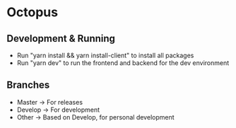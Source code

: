 # Octopus

## Development & Running
- Run "yarn install && yarn install-client" to install all packages
- Run "yarn dev" to run the frontend and backend for the dev environment

## Branches
- Master -> For releases
- Develop -> For development
- Other -> Based on Develop, for personal development
